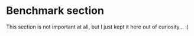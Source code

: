 # Benchmark section

This section is not important at all, but I just kept it here out of curiosity... :) 

